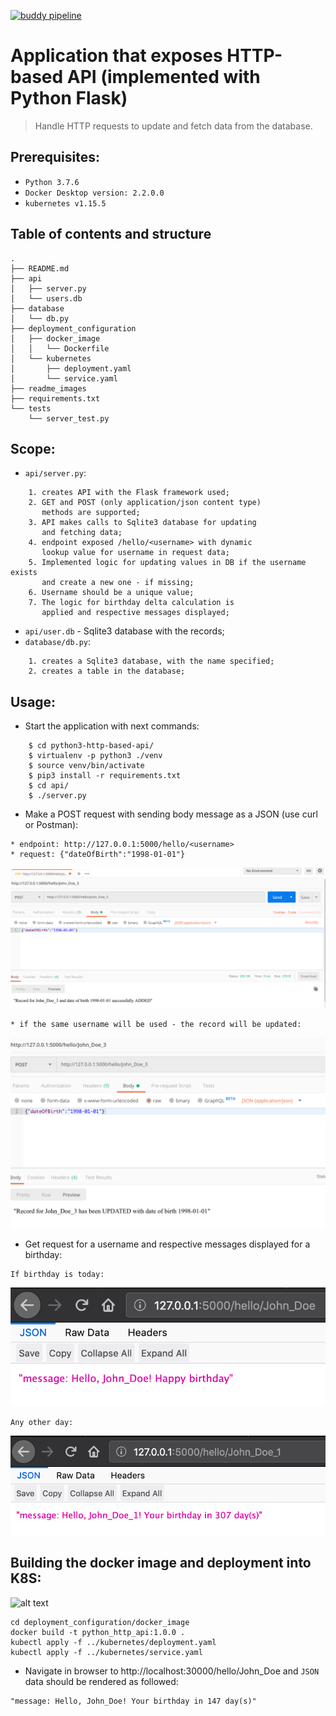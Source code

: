 [![buddy pipeline](https://app.buddy.works/dnatalchuk/python3-http-based-api/pipelines/pipeline/215295/badge.svg?token=166eb6da4611042b6e67d44c5e327c02de285ebc2032441943a96089a3bed532 "buddy pipeline")](https://app.buddy.works/dnatalchuk/python3-http-based-api/pipelines/pipeline/215295)

# Application that exposes HTTP-based API (implemented with Python Flask)

> Handle HTTP requests to update and fetch data from the database.

## Prerequisites:
* `Python 3.7.6`
* `Docker Desktop version: 2.2.0.0`
* `kubernetes v1.15.5`


## Table of contents and structure

```
.
├── README.md
├── api
│   ├── server.py
│   └── users.db
├── database
│   └── db.py
├── deployment_configuration
│   ├── docker_image
│   │   └── Dockerfile
│   └── kubernetes
│       ├── deployment.yaml
│       └── service.yaml
├── readme_images
├── requirements.txt
└── tests
    └── server_test.py
```

## Scope:
* `api/server.py`:
```
    1. creates API with the Flask framework used;
    2. GET and POST (only application/json content type)
       methods are supported;
    3. API makes calls to Sqlite3 database for updating
       and fetching data;
    4. endpoint exposed /hello/<username> with dynamic
       lookup value for username in request data;
    5. Implemented logic for updating values in DB if the username exists
       and create a new one - if missing;
    6. Username should be a unique value;
    7. The logic for birthday delta calculation is
       applied and respective messages displayed;
```
* `api/user.db` - Sqlite3 database with the records;
* `database/db.py`:
```
    1. creates a Sqlite3 database, with the name specified;
    2. creates a table in the database;
```

## Usage:
* Start the application with next commands:

```
    $ cd python3-http-based-api/
    $ virtualenv -p python3 ./venv
    $ source venv/bin/activate
    $ pip3 install -r requirements.txt
    $ cd api/
    $ ./server.py
```

* Make a POST request with sending body message as a JSON (use curl or Postman):

```
* endpoint: http://127.0.0.1:5000/hello/<username>
* request: {"dateOfBirth":"1998-01-01"}
```
![alt text](readme_images/1.png)
```
* if the same username will be used - the record will be updated:
```
![alt text](readme_images/2.png)

* Get request for a username and respective messages displayed for a birthday:
```
If birthday is today:
```
![alt text](readme_images/3.png)

```
Any other day:
```
![alt text](readme_images/4.png)

## Building the docker image and deployment into K8S:
![alt text](https://www.cyberark.com/wp-content/uploads/2018/12/kubernetes-labs-post-1.jpg)
```
cd deployment_configuration/docker_image
docker build -t python_http_api:1.0.0 .
kubectl apply -f ../kubernetes/deployment.yaml
kubectl apply -f ../kubernetes/service.yaml
```
* Navigate in browser to http://localhost:30000/hello/John_Doe and `JSON` data should be rendered as followed:
```
"message: Hello, John_Doe! Your birthday in 147 day(s)"
```